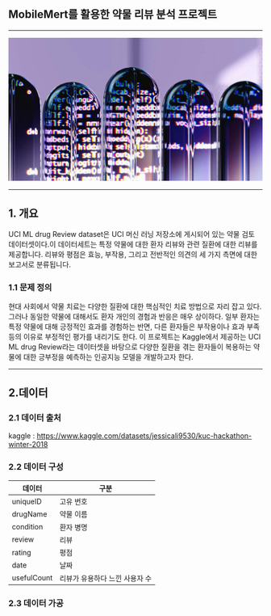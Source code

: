 ## MobileMert를 활용한 약물 리뷰 분석 프로젝트

---
![img_1.png](img_1.png)

---



## 1. 개요
UCI ML drug Review dataset은 UCI 머신 러닝 저장소에 게시되어 있는 약물 검토 데이터셋이다.이 데이터세트는 특정 약물에 대한 환자 리뷰와 관련 질환에 대한 리뷰를 제공합니다. 리뷰와 평점은 효능, 부작용, 그리고 전반적인 의견의 세 가지 측면에 대한 보고서로 분류됩니다.

### 1.1 문제 정의
  
  현대 사회에서 약물 치료는 다양한 질환에 대한 핵심적인 치료 방법으로 자리 잡고 있다. 그러나 동일한 약물에 대해서도 환자 개인의 경험과 반응은 매우
상이하다. 일부 환자는 특정 약물에 대해 긍정적인 효과를 경험하는 반면, 다른 환자들은 부작용이나 효과 부족 등의 이유로 부정적인 평가를 내리기도 한다.
이 프로젝트는 Kaggle에서 제공하는 UCI ML drug Review라는 데이터셋을 바탕으로 다양한 질환을 겪는 환자들이 복용하는 약물에 대한 긍부정을 예측하는
인공지능 모델을 개발하고자 한다.

---
## 2.데이터
### 2.1 데이터 출처
 
  kaggle : https://www.kaggle.com/datasets/jessicali9530/kuc-hackathon-winter-2018

### 2.2 데이터 구성

|데이터| 구분                |
|---|-------------------|
|uniqueID| 고유 번호             |
|drugName| 약물 이름             |
|condition| 환자 병명             |
|review| 리뷰                |
|rating| 평점                |
|date| 날짜                |
|usefulCount| 리뷰가 유용하다 느낀 사용자 수 |
### 2.3 데이터 가공 




    



